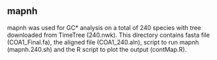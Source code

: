 ## mapnh
mapnh was used for GC* analysis on a total of 240 species with tree downloaded from TimeTree (240.nwk).
This directory contains fasta file (COA1_Final.fa), the aligned file (COA1_240.aln), script to run mapnh (mapnh.240.sh) and the R script to plot the output (contMap.R).
